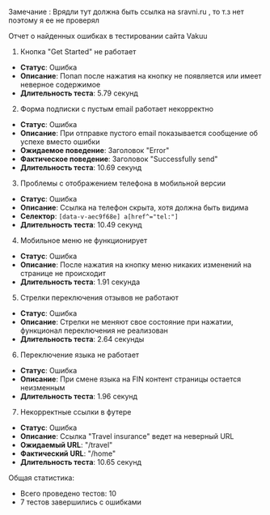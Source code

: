 Замечание : Врядли тут должна быть ссылка на sravni.ru , то т.з нет поэтому я ее не проверял
<a data-v-6eed052a="" href="https://sravni.ru" class="logo"><img data-v-6eed052a="" src="/vacuu/img/logo.d751dc56.svg" alt=""></a>

Отчет о найденных ошибках в тестировании сайта Vakuu

 1. Кнопка "Get Started" не работает
- **Статус**: Ошибка
- **Описание**: Попап после нажатия на кнопку не появляется или имеет неверное содержимое
- **Длительность теста**: 5.79 секунд

 2. Форма подписки с пустым email работает некорректно
- **Статус**: Ошибка
- **Описание**: При отправке пустого email показывается сообщение об успехе вместо ошибки
- **Ожидаемое поведение**: Заголовок "Error"
- **Фактическое поведение**: Заголовок "Successfully send"
- **Длительность теста**: 10.69 секунд

 3. Проблемы с отображением телефона в мобильной версии
- **Статус**: Ошибка
- **Описание**: Ссылка на телефон скрыта, хотя должна быть видима
- **Селектор**: `[data-v-aec9f68e] a[href^="tel:"]`
- **Длительность теста**: 10.49 секунд

 4. Мобильное меню не функционирует
- **Статус**: Ошибка
- **Описание**: После нажатия на кнопку меню никаких изменений на странице не происходит
- **Длительность теста**: 1.91 секунда

5. Стрелки переключения отзывов не работают
- **Статус**: Ошибка
- **Описание**: Стрелки не меняют свое состояние при нажатии, функционал переключения не реализован
- **Длительность теста**: 2.64 секунды

 6. Переключение языка не работает
- **Статус**: Ошибка
- **Описание**: При смене языка на FIN контент страницы остается неизменным
- **Длительность теста**: 1.96 секунд

 7. Некорректные ссылки в футере
- **Статус**: Ошибка
- **Описание**: Ссылка "Travel insurance" ведет на неверный URL
- **Ожидаемый URL**: "/travel"
- **Фактический URL**: "/home"
- **Длительность теста**: 10.65 секунд

 Общая статистика:
- Всего проведено тестов: 10
- 7 тестов завершились с ошибками


